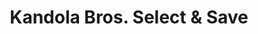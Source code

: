 ---
title: "Kandola Bros. Select & Save"
url: /chopwell/kandola-bros-select-und-save/
shop: Lebensmittel
---